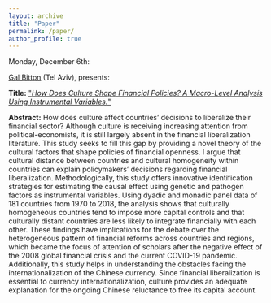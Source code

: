 ```yaml
---
layout: archive
title: "Paper"
permalink: /paper/
author_profile: true
---
```


Monday, December 6th:

[Gal Bitton](https://people.socsci.tau.ac.il/mu/talsadeh/research-2/phd-and-ma-thesis-supervision-2/phd-2/) (Tel Aviv), presents:

**Title:** ["*How Does Culture Shape Financial Policies? A Macro-Level Analysis Using Instrumental Variables.*"](https://gsipe-workshop.github.io/files/Gal_Bitton_06DEC2021.pdf)

**Abstract:**
How does culture affect countries’ decisions to liberalize their financial sector? Although culture is receiving increasing attention from political-economists, it is still largely absent in the financial liberalization literature. This study seeks to fill this gap by providing a novel theory of the cultural factors that shape policies of financial openness. I argue that cultural distance between countries and cultural homogeneity within countries can explain policymakers’ decisions regarding financial liberalization. Methodologically, this study offers innovative identification strategies for estimating the causal effect using genetic and pathogen factors as instrumental variables. Using dyadic and monadic panel data of 181 countries from 1970 to 2018, the analysis shows that culturally homogeneous countries tend to impose more capital controls and that culturally distant countries are less likely to integrate financially with each other. These findings have implications for the debate over the heterogeneous pattern of financial reforms across countries and regions, which became the focus of attention of scholars after the negative effect of the 2008 global financial crisis and the current COVID-19 pandemic. Additionally, this study helps in understanding the obstacles facing the internationalization of the Chinese currency. Since financial liberalization is essential to currency internationalization, culture provides an adequate explanation for the ongoing Chinese reluctance to free its capital account.
